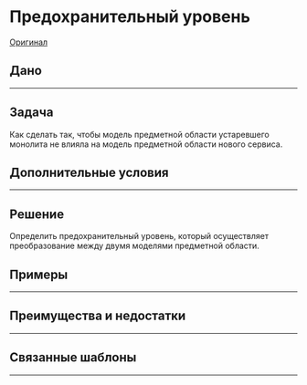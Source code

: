 # Предохранительный уровень

[Оригинал](https://microservices.io/patterns/refactoring/anti-corruption-layer.html)

## Дано

---

## Задача

Как сделать так, чтобы модель предметной области устаревшего монолита не 
влияла на модель предметной области нового сервиса.

## Дополнительные условия

---

## Решение

Определить предохранительный уровень, который осуществляет преобразование 
между двумя моделями предметной области. 

## Примеры

---

## Преимущества и недостатки

---

## Связанные шаблоны

---
